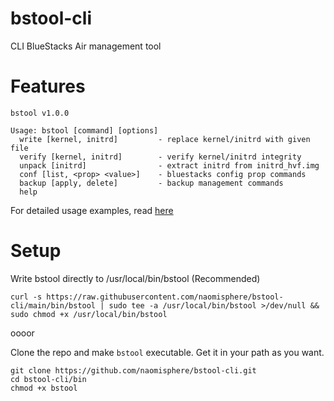 # bstool-cli
CLI BlueStacks Air management tool

# Features
```
bstool v1.0.0

Usage: bstool [command] [options]
  write [kernel, initrd]         - replace kernel/initrd with given file
  verify [kernel, initrd]        - verify kernel/initrd integrity
  unpack [initrd]                - extract initrd from initrd_hvf.img
  conf [list, <prop> <value>]    - bluestacks config prop commands
  backup [apply, delete]         - backup management commands
  help
```
For detailed usage examples, read [here](https://github.com/naomisphere/bstool-cli/blob/main/docs/commands.md)

# Setup
Write bstool directly to /usr/local/bin/bstool (Recommended)
```
curl -s https://raw.githubusercontent.com/naomisphere/bstool-cli/main/bin/bstool | sudo tee -a /usr/local/bin/bstool >/dev/null && sudo chmod +x /usr/local/bin/bstool
```
oooor

Clone the repo and make ```bstool``` executable. Get it in your path as you want.
```
git clone https://github.com/naomisphere/bstool-cli.git
cd bstool-cli/bin
chmod +x bstool
```
